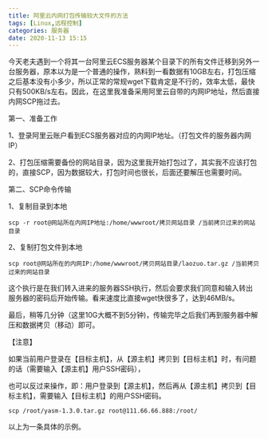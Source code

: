 ```yaml
---
title: 阿里云内网打包传输较大文件的方法
tags: [Linux,远程控制]
categories: 服务器
date: 2020-11-13 15:15
---
```


今天老夫遇到一个将其一台阿里云ECS服务器某个目录下的所有文件迁移到另外一台服务器，原本以为是一个普通的操作，熟料到一看数据有10GB左右，打包压缩之后基本没有小多少，所以正常的常规wget下载肯定是不行的，效率太低，最快只有500KB/s左右。因此，在这里我准备采用阿里云自带的内网IP地址，然后直接内网SCP拖过去。

第一、准备工作

1、登录阿里云账户看到ECS服务器对应的内网IP地址。（打包文件的服务器内网IP）

2、打包压缩需要备份的网站目录，因为这里我开始打包过了，其实我不应该打包的，直接SCP，因为数据较大，打包时间也很长，后面还要解压也需要时间。

第二、SCP命令传输

1、复制目录到本地

    scp -r root@网站所在内网IP地址:/home/wwwroot/拷贝网站目录 /当前拷贝过来的网站目录

2、复制打包文件到本地

    scp root@网站所在的内网IP:/home/wwwroot/拷贝网站目录/laozuo.tar.gz /当前拷贝过来的网站目录

这个执行是在我们转入进来的服务器SSH执行，然后会要求我们同意和输入转出服务器的密码后开始传输。看来速度比直接wget快很多了，达到46MB/s。

最后，稍等几分钟（这里10G大概不到5分钟)，传输完毕之后我们再到服务器中解压和数据拷贝（移动）即可。

【注意】

如果当前用户登录在【目标主机】，从【源主机】拷贝到【目标主机】时，有问题的话（需要输入【源主机】用户SSH密码），

也可以反过来操作，即：用户登录到【源主机】，然后再从【源主机】拷贝到【目标主机】，需要输入【目标主机】的用户SSH密码。

    scp /root/yasm-1.3.0.tar.gz root@111.66.66.888:/root/

以上为一条具体的示例。

　　




